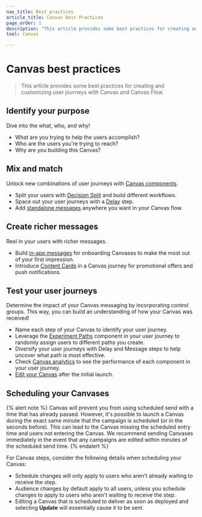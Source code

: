 ```yaml
---
nav_title: Best practices
article_title: Canvas Best Practices
page_order: 1
description: "This article provides some best practices for creating and customizing user journeys with Canvas and Canvas Flow."
tool: Canvas

---
```


# Canvas best practices

> This article provides some best practices for creating and customizing user journeys with Canvas and Canvas Flow.

## Identify your purpose

Dive into the what, who, and why!
- What are you trying to help the users accomplish?
- Who are the users you're trying to reach?
- Why are you building this Canvas?

## Mix and match

Unlock new combinations of user journeys with [Canvas components]({{site.baseurl}}/user_guide/engagement_tools/canvas/canvas_components/about/).
- Split your users with [Decision Split]({{site.baseurl}}/user_guide/engagement_tools/canvas/canvas_components/decision_split/) and build different workflows.
- Space out your user journeys with a [Delay]({{site.baseurl}}/user_guide/engagement_tools/canvas/canvas_components/delay_step/) step.
- Add [standalone messages]({{site.baseurl}}/user_guide/engagement_tools/canvas/canvas_components/message_step/) anywhere you want in your Canvas flow. 

## Create richer messages

Reel in your users with richer messages.

- Build [in-app messages]({{site.baseurl}}/user_guide/engagement_tools/canvas/create_a_canvas/canvas_by_channel/in-app_messages_in_canvas/) for onboarding Canvases to make the most out of your first impression.
- Introduce [Content Cards]({{site.baseurl}}/user_guide/engagement_tools/canvas/create_a_canvas/canvas_by_channel/content-cards_in_canvas/) in a Canvas journey for promotional offers and push notifications.

## Test your user journeys

Determine the impact of your Canvas messaging by incorporating control groups. This way, you can build an understanding of how your Canvas was received!

- Name each step of your Canvas to identify your user journey.
- Leverage the [Experiment Paths]({{site.baseurl}}/user_guide/engagement_tools/canvas/canvas_components/experiment_step/) component in your user journey to randomly assign users to different paths you create. 
- Diversify your user journeys with Delay and Message steps to help uncover what path is most effective.
- Check [Canvas analytics]({{site.baseurl}}/user_guide/engagement_tools/canvas/testing_canvases/measuring_and_testing_with_canvas_analytics/) to see the performance of each component in your user journey.
- [Edit your Canvas]({{site.baseurl}}/post-launch_edits/) after the initial launch.

## Scheduling your Canvases

{% alert note %}
Canvas will prevent you from using scheduled send with a time that has already passed. However, it's possible to launch a Canvas during the exact same minute that the campaign is scheduled (or in the seconds before). This can lead to the Canvas missing the scheduled entry time and users not entering the Canvas. We recommend sending Canvases immediately in the event that any campaigns are edited within minutes of the scheduled send time.
{% endalert %}

For Canvas steps, consider the following details when scheduling your Canvas:

- Schedule changes will only apply to users who aren't already waiting to receive the step.
- Audience changes by default apply to all users, unless you schedule changes to apply to users who aren't waiting to receive the step.
- Editing a Canvas that is scheduled to deliver as soon as deployed and selecting **Update** will essentially cause it to be sent.
